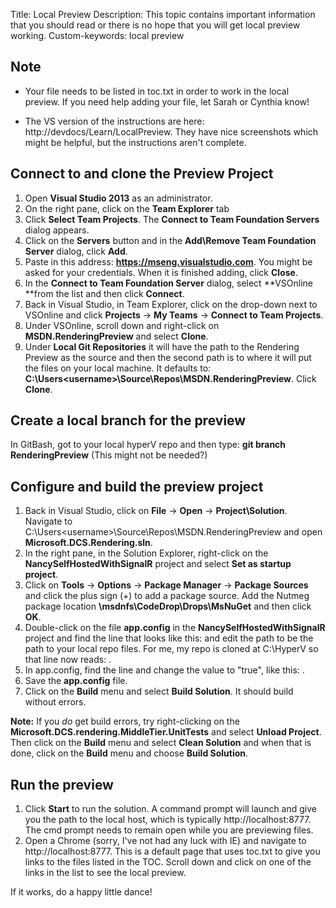 Title: Local Preview
Description: This topic contains important information that you should read or there is no hope that you will get local preview working.
Custom-keywords: local preview






## Note ##
- Your file needs to be listed in toc.txt in order to work in the local preview. If you need help adding your file, let Sarah or Cynthia know!

- The VS version of the instructions are here: http://devdocs/Learn/LocalPreview. They have nice screenshots which might be helpful, but the instructions aren't complete. 

## Connect to and clone the Preview Project ##
1. Open **Visual Studio 2013** as an administrator. 
2. On the right pane, click on the **Team Explorer** tab
3. Click **Select Team Projects**. The **Connect to Team Foundation Servers** dialog appears. 
4. Click on the **Servers** button and in the **Add\Remove Team Foundation Server** dialog, click **Add**.
5. Paste in this address: **https://mseng.visualstudio.com**. You might be asked for your credentials. When it is finished adding, click **Close**.
6. In the **Connect to Team Foundation Server** dialog, select **VSOnline **from the list and then click **Connect**.
7. Back in Visual Studio, in Team Explorer, click on the drop-down next to VSOnline and click **Projects** -> **My Teams** -> **Connect to Team Projects**.
8. Under VSOnline, scroll down and right-click on **MSDN.RenderingPreview** and select **Clone**.
9. Under **Local Git Repositories** it will have the path to the Rendering Preview as the source and then the second path is to where it will put the files on your local machine. It defaults to: **C:\Users\<username>\Source\Repos\MSDN.RenderingPreview**. Click **Clone**.

## Create a local branch for the preview ##
In GitBash, got to your local hyperV repo and then type: **git branch RenderingPreview** (This might not be needed?)

## Configure and build the preview project ##

1. Back in Visual Studio, click on **File** -> **Open** -> **Project\Solution**. Navigate to C:\Users\<username>\Source\Repos\MSDN.RenderingPreview and open  **Microsoft.DCS.Rendering.sln**.
2. In the right pane, in the Solution Explorer, right-click on the **NancySelfHostedWithSignalR** project and select **Set as startup project**.
3. Click on **Tools** -> **Options** -> **Package Manager** -> **Package Sources** and click the plus sign (+) to add a package source. Add the Nutmeg package location **\\msdnfs\CodeDrop\Drops\MsNuGet** and then click **OK**.
4. Double-click on the file **app.config** in the **NancySelfHostedWithSignalR** project and find the line that looks like this: **<add key="ContentRepoPath" value="E:\Git\VSContent" />** and edit the path to be the path to your local repo files. For me, my repo is cloned at C:\HyperV so that line now reads: <add key="ContentRepoPath" value="C:\hyperv" />.
5. In app.config, find the line **<add key="webPages:Enabled" value="false" />** and change the value to "true", like this: **<add key="webPages:Enabled" value="true" />**.
6. Save the **app.config** file.
7. Click on the **Build** menu and select **Build Solution**. It should build without errors. 

**Note:** If you *do* get build errors, try right-clicking on the **Microsoft.DCS.rendering.MiddleTier.UnitTests** and select **Unload Project**. Then click on the **Build** menu and select **Clean Solution** and when that is done, click on the **Build** menu and choose **Build Solution**. 

## Run the preview ##
1. Click **Start** to run the solution. A command prompt will launch and give you the path to the local host, which is typically http://localhost:8777. The cmd prompt needs to remain open while you are previewing files.
2. Open a Chrome (sorry, I've not had any luck with IE) and navigate to http://localhost:8777. This is a default page that uses toc.txt to give you links to the files listed in the TOC. Scroll down and click on one of the links in the list to see the local preview.


If it works, do a happy little dance!

 
